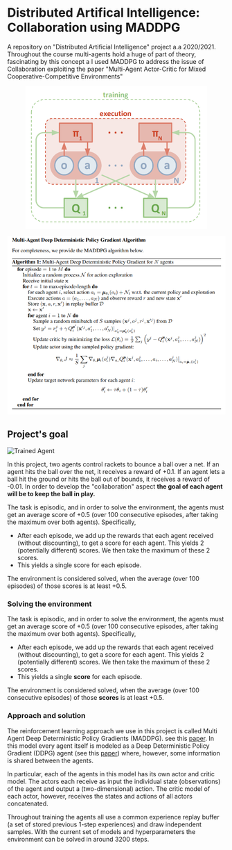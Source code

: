 [//]: # (Image References)

[image1]: https://user-images.githubusercontent.com/10624937/42135623-e770e354-7d12-11e8-998d-29fc74429ca2.gif "Trained Agent"

# Distributed Artifical Intelligence: Collaboration using MADDPG
A repository on "Distributed Artificial Intelligence" project a.a 2020/2021. Throughout the course multi-agents hold a huge of part of theory, fascinating by this concept a I used MADDPG to address the issue of Collaboration exploiting the paper "Multi-Agent Actor-Critic for Mixed Cooperative-Competitive Environments"

<p align="center">
<img src="./images/MADDPG.png" alt="MADDPG" width="420">
<p>
 <p align="center">
<img src="./images/MADDPG-algo.png" alt="MADDPG" width="550">
<p>

## Project's goal

![Trained Agent][image1]

In this project, two agents control rackets to bounce a ball over a net. If an agent hits the ball over the net, it receives a reward of +0.1.  If an agent lets a ball hit the ground or hits the ball out of bounds, it receives a reward of -0.01.  In order to develop the "collaboration" aspect **the goal of each agent will be to keep the ball in play.**

The task is episodic, and in order to solve the environment, the agents must get an average score of +0.5 (over 100 consecutive episodes, after taking the maximum over both agents). Specifically,

- After each episode, we add up the rewards that each agent received (without discounting), to get a score for each agent. This yields 2 (potentially different) scores. We then take the maximum of these 2 scores.
- This yields a single score for each episode.

The environment is considered solved, when the average (over 100 episodes) of those scores is at least +0.5.

### Solving the environment

The task is episodic, and in order to solve the environment, the agents must get an average score of +0.5 (over 100 consecutive episodes, after taking the maximum over both agents). Specifically,

- After each episode, we add up the rewards that each agent received (without discounting), to get a score for each agent. This yields 2 (potentially different) scores. We then take the maximum of these 2 scores.
- This yields a single **score** for each episode.

The environment is considered solved, when the average (over 100 consecutive episodes) of those **scores** is at least +0.5.

### Approach and solution

The reinforcement learning approach we use in this project is called Multi Agent Deep Deterministic Policy Gradients (MADDPG). see this [paper](https://papers.nips.cc/paper/7217-multi-agent-actor-critic-for-mixed-cooperative-competitive-environments.pdf). In this model every agent itself is modeled as a Deep Deterministic Policy Gradient (DDPG) agent (see this [paper](https://arxiv.org/pdf/1509.02971.pdf)) where, however, some information is shared between the agents.

In particular, each of the agents in this model has its own actor and critic model. The actors each receive as input the individual state (observations) of the agent and output a (two-dimensional) action. The critic model of each actor, however, receives the states and actions of all actors concatenated.

Throughout training the agents all use a common experience replay buffer (a set of stored previous 1-step experiences) and draw independent samples.
With the current set of models and hyperparameters the environment can be solved in around 3200 steps.
